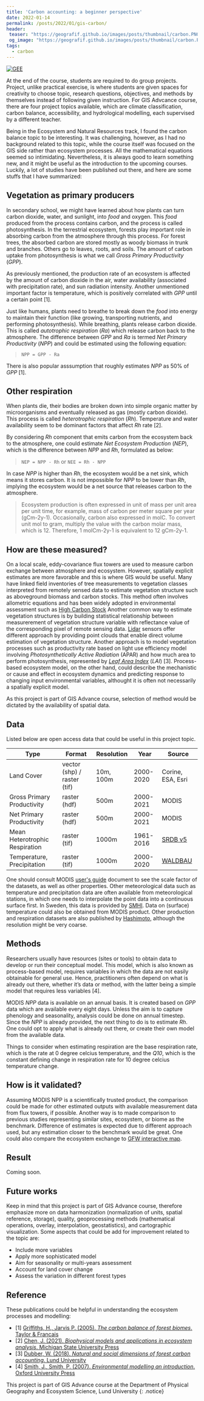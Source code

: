 ```yaml
---
title: 'Carbon accounting: a beginner perspective'
date: 2022-01-14
permalink: /posts/2022/01/gis-carbon/
header:
 teaser: "https://geografif.github.io/images/posts/thumbnail/carbon.PNG"
 og_image: "https://geografif.github.io/images/posts/thumbnail/carbon.PNG"
tags:
  - carbon
---
```

[![GEE](https://img.shields.io/badge/-GEE-5077B5?style=flat&logo=data%3Aimage%2Fpng%3Bbase64%2CiVBORw0KGgoAAAANSUhEUgAAADIAAAAvCAYAAAChd5n0AAAL2UlEQVR42sVZBXAby7b0%2F4%2BZmZmZmfEyMzNTmNnMzMwkmUlgWWa%2BzGGqMKPOed1T3pTjF8dypHvfVHVG2lizp6cPzW5IoKO0tHRddXV1Snl5%2Bccu5Pe5ubnvxG%2BjsE58yP9iFBcX%2F6qoqKg1Pz%2F%2FdEFBgWJ%2BbrZkXC7XO%2FPy8noLCwsFs2Duwbr%2FeFMIwODPg0AmbqplZWWanZ1tAFU0JyenfDZr4e9jampqzqxRUlJigPUrsf633xAC8fHx78DiC4B9FRUVCpewDCBIQqEIlbnMT0V%2FAoOnXQcqH8ffhGdmZn44mCr8FDd9trKykoZqVlaWuelU0DC4yFa6jB%2BxMYi4ONc6BNdR3g9ktoDcv4NCBIt6LRc4H0iQxuHGdvxmJUiXYu4A%2BmC4G3M15jAgny7kz3pQn5%2FXDw0NvS0gEqr6f1hoE2MCsz835y4aAxhDNJjfOfM7r0%2BjxHTKcD6BTflIoIIwKGMpMxd%2Bk8F4ocJV3NCAiWA3P4GdOcT48EeRtLQ0TU5ONkhNTeV3ATQlJeXMNQTxjGvBBRn0PszfDFa8U5Xl51MlC4ZlZqRqaXGeOtoa5ZmxIdm0%2FlXZtnWzbN%2B%2B3bd582Z5%2BeWXpb%2B%2FX%2Brr6wXrGVIZGRnTrUk3pBqFQU2%2FWPS92JkNLH5Tb1iQkwEChdLQ6vF19L3ic4%2FukMGX9sv6HcfklE%2FPOQ4cOCAjIyOCTGfUmrom1KcauxFPnwt6LcENSicXwdycLM3PzdDV8eXyaEyX3BbaJ5cucus%2F57QDbXrJ%2FA69bW2XRJU%2BI2Ov7JFzETpy%2BIggIwqVmeRuTBCcB96Iin4xFj9uFbC8XNaSLL1%2FjV3%2BNself32yQ%2F89r12vWOzUq5e6DK5a4tLLFjr0H0%2B16b%2Fntuuy7BF5ZfOB%2FyL04osvSkNDA93tLDLMdLi2MGgkIPHHEey7WfAMCSgRn5SuNy%2Btl5vX9snclEFZkDbkeyimV65d5jKG%2FwuGXzmFFK%2BTWFHrq2eR2blzp3g8HnU4HIKNEosM7kll6GK%2FCFagFyLQJyp6FrJPqiaVdkvv8%2Fvk6PFTKhPjtE90%2B%2B6j4hjaJqvyxoTq%2FP3JtjOErgF47S%2BPt%2BqijGHZc%2BC4IXTixAnxer3S3d2t7e3tJCKWKhMFdkxV%2Fz9Ql%2FrR5J4oBZmmt39Q1I%2BxftshSax%2B3hD6B2KGZCyQ4J2hXn11y0GzFgPf7XZrb2%2Bv2mw2QYo2rsZ7TrRGtwWqRulEm8B6wC5XdJbj9a0HjUJ0rUsWOPQauB%2BBuKFK8tyGA7Jz63pxOp3a1dWlPT09VF9Qd6iGFfjPXzAJVNWvwk%2BPAoYIF96wYYPoBQ7XyHa5dY3HqEFVSOZiZLbrV3q1o%2FtZ31CfxxChKs3NzRIZGSnp6en0BgY%2BY%2BWfM53yvg7kwOAG7IALGILhI5j3WNWcC1ZVVYmKaCCDcbGuYFz%2B9mSrXr7IachchvmfTzVLToVDxoe61es1qvCeEh4ebmbaAXsOAbRrCHDjWgPKQSHGL0niW7i4kd0tPltNnoFFgkhKSoIfDxsWDPCN2w%2FJjj1Hxee7MGL2ro3CDHYRFLluhVv%2F8kSr%2FviuWk0o6JCxQa%2BODfdrY12thIWGalRUFIumQBHLNtpp7DUHuuzsfTwXrPanh8rISNc9u3ZIpXsT3UOuWORgqhWm3OSaF2T4xd1yepaknn19n9yBgGeq%2FtecVvnRXTb9%2Fh02fTi8WWqbPJJV0iyhYZEaFRlJMkoyjJmpvR1dLwSpboV1MpuOBPN6TWWJ5Dc%2BL39%2BvE0vxU5eucSkUgRvB33eGPMgSFV3bpADh0%2FOxtV0Ufqw%2FOzeevnZPTb9%2BX12%2FR7I%2FORuu%2Fz8XpusCI2T2JhIjYwEJsjQ8ClkJAT%2FLJ%2BBCKRDgcorkhtWuOXyRUyf5wYD929wEQZ0SftrcvCIf4SgpMxL8vi%2BcXO1UpVfgMzP77XrD%2B%2Bq07krkyQ%2BJoKKkIyBSc0kM1si%2BWhHYpIL5PLFTrmKRs8A%2BD4Jsc9Sm2ejnGTneJ4hvtM6Ptwn0blt8sdH6uTbt9bqt4Cf31cva6LSJDY63BAxiDSENAVkqMysicSlFgjaDL%2BIWLh0gtCD0b3iHt0%2BbQChzReXy6mjg6jsDo%2BuTmuT%2B9Y1SX51p%2BDeEhZmEbFgyLAckIz%2FRNjlJqXnI7idiAuz40idDgUxvwjR5VgM0Y%2FJ6Mtnd8EiojiPm6puakiPV0cGvIbU8EAP3YgpeCoRiwzPNEwAhsjKGWMERLKyc%2FTaJa2IEbfeHe6VW9d6hISsQGfgz0SIf3cROuSVuWMy%2FupeQ2jfrq3S1eli7TBELPT3dWtvt0fj4uIlIsLEyHRkWBp87KUW%2B%2FNgISszXZclt8sLGw%2FqsROnkZlOyMub9gvrwYqcUbluudsfUlSR5xWo6tSnkvolJs8hja1u6evp0qF%2Br8FAn1dbHF5Zm2KHGtOTsIjExsYqz%2BOfhqG9aNTM0ZKHfYIHKKttByghd2paP9%2B596g0922RlbmjJrvRlQjGyVQXvG55p16KtP3922v027fW6O8erJNrFjXIXWua5G7gxqWN8ov7G%2FWaJ3IkMTb8jMF4SMi4IOhyBqwj0dHRL4VwQJH3g9A8GB4HhTLhZvkIojLgaetoyxNcSUmxnjp1Smcau%2FcfE9fINokue1bujegW44LmjNKBdsRlPv8M6ZV1g6n2p%2FfY9Qd32vR7t9v0O7fZ9Ks31SIN23VFaILETaTeuLg47vxrMTExFficD2QkJCTEgczixMTET4ecb9TV1b0bZHaRjKUK222dxWDqfX3bYekY3iGJleNy%2B6oW%2BcujdvnV%2FXYUPZv%2BEARYzQnWEFyXm1a0SlxmtcRGGTW441SDClz482AQiUGzaOVrwmQZnup4IPKLzPEjsnPbBnlmdEC6vR51ujxS1%2ByW4lqXZJU7JbXE4UsrcSDdOqWhzSP9vV7JSk%2B2shVdibMz0Pcfn4O7HQMsF2PTJp2dnabdfuaZZ2T9%2BvXCWrB79y45sG%2BP7t29U7Zs3iQ8iw8ODpq%2F5VmDx1nT2XZ3aV%2BPCWoGN9KsgY6h8x0b6WdsSmhoqKUGPYFu9cfAn%2F3m5C1nl0k1LDI8xfFoyvxPI4kuj0vtjQ6tqe8Qh8MpvV638oyBugB0G6MHiT5gEgnWDH6ua%2B0WHKolMuJMgLO3Ihl7sJ5pvR1nlaeZyaaS4bmBhGhIWFa70O9%2FDf%2B%2FaE693L6ySZ6IapGVqW0Sm98hmWVwnyqnFNW4fEROhVPYti9JbpPrlrXJLQuKZO26cI2OijREEMwM8v2Ijc8E83HQt5DddlguNkFGQM4H14H%2F9%2Bt965rlm7fUmoxkteTfNZmolhmJmYnXce6wCcFA%2F8atdfrNW%2B16w5wsiUFwx0QbEorspMhGR%2BFSl4YEe0CNQtQYi4h1ciSkvblOEgud8q3b6vUn99SZdvwX5wC7Wv7%2FD%2B5u0B%2FdXa8XPVYmi9ckmnoRPanQoVrTtbzB5mA9yN499RBmPVSLi4uVpORkuEeB%2FPHBKpwv6mBog%2F5wCn6K679%2FsEaueapI5q1KNnXCatMtWIrAtY4i7f4o2I9L0879ENvq03I0HmTio0M1Aq02d%2FnRZelyz%2BJsuWNBru%2FuRdnyML4vXJMkYRHRkgAFEkDAqDANkHZJqCOYb3C%2Fybe3k09m0xDiLkpUZIRyp2ls4hRw9604mAFW6uWavwvWqzfr2RbhDxn6N40JFFSFhFy4%2F1sCIrF8%2BfL%2Fh3FbkbH8JoJ4YtxYL3kmgzvMbETj%2FCLCWMF8Er8J%2FNUbXMpmt9tp5IxEWGugYBR%2BcxF281Gosw6GRKAehMGYOQjey%2FB5EQn5QYQbQjIBP%2Fu1uuPPAjYaiXiZlgSfM7Fj9mdN1IcGKjYNAbonFWQa9gI%2FDGrmQg90GQiNM3uhI7aqPEEC7JH8fgUAEl%2BEOix4ZxHgd9QlElkP1e4IeaMGbvI2qPIkDN5FQiRAl6utrSWhyNmsBaOf5GYwDhgzVADkDoPEGp6R%2FFslcHf7FBRIBKG9mA8iLhqbmpreMctlSKYIsbMfcXMALpSH%2BWsXYs9%2FAN4bPR7jOHPdAAAAAElFTkSuQmCC)](#)

At the end of the course, students are required to do group projects. Project, unlike practical exercise, is where students are given spaces for creativity to choose topic, research questions, objectives, and methods by themselves instead of following given instruction. For GIS Advcance course, there are four project topics available, which are climate classification, carbon balance, accessibility, and hydrological modelling, each supervised by a different teacher.

Being in the Ecosystem and Natural Resources track, I found the carbon balance topic to be interesting. It was challenging, however, as I had no background related to this topic, while the course itself was focused on the GIS side rather than ecosystem processes. All the mathematical equations seemed so intimidating. Nevertheless, it is always good to learn something new, and it might be useful as the introduction to the upcoming courses. Luckily, a lot of studies have been published out there, and here are some stuffs that I have summarized:

## Vegetation as primary producers
In secondary school, we might have learned about how plants can turn carbon dioxide, water, and sunlight, into *food* and oxygen. This *food* produced from the process contains carbon, and the process is called photosynthesis. In the terrestrial ecosystem, forests play important role in absorbing carbon from the atmosphere through this process. For forest trees, the absorbed carbon are stored mostly as woody biomass in trunk and branches. Others go to leaves, roots, and soils. The amount of carbon uptake from photosynthesis is what we call *Gross Primary Productivity* (*GPP*).

As previously mentioned, the production rate of an ecosystem is affected by the amount of carbon dioxide in the air, water availability (associated with precipitation rate), and sun radiation intensity. Another unmentioned important factor is temperature, which is positively correlated with *GPP* until a certain point [1].

Just like humans, plants need to breathe to break down the *food* into energy to maintain their function (like growing, transporting nutrients, and performing photosynthesis). While breathing, plants release carbon dioxide. This is called *autotrophic respiration* (*Ra*) which release carbon back to the atmosphere. The difference between *GPP* and *Ra* is termed *Net Primary Productivity* (*NPP*) and could be estimated using the following equation:

> `NPP = GPP - Ra`

There is also popular asssumption that roughly estimates *NPP* as 50% of *GPP* [1].

## Other respiration
When plants die, their bodies are broken down into simple organic matter by microorganisms and eventually released as gas (mostly carbon dioxide). This process is called *heterotrophic respiration* (*Rh*). Temperature and water availability seem to be dominant factors that affect *Rh* rate [2].

By considering *Rh* component that emits carbon from the ecosystem back to the atmosphere, one could estimate *Net Ecosystem Production* (*NEP*), which is the difference between *NPP* and *Rh*, formulated as below:

> `NEP = NPP - Rh` or `NEE = Rh - NPP`

In case *NPP* is higher than *Rh*, the ecosystem would be a net sink, which means it stores carbon. It is not impossible for *NPP* to be lower than *Rh*, implying the ecosystem would be a net source that releases carbon to the atmosphere.

> Ecosystem production is often expressed in unit of mass per unit area per unit time, for example, mass of carbon per meter square per year (gCm-2y-1). Occasionally, carbon also expressed in molC. To convert unit mol to gram, multiply the value with the carbon molar mass, which is 12. Therefore, 1 molCm-2y-1 is equivalent to 12 gCm-2y-1.

## How are these measured?
On a local scale, eddy-covariance flux towers are used to measure carbon exchange between atmosphere and ecosystem. However, spatially explicit estimates are more favorable and this is where GIS would be useful. Many have linked field inventories of tree measurements to vegetation classes interpreted from remotely sensed data to estimate vegetation structure such as aboveground biomass and carbon stocks. This method often involves allometric equations and has been widely adopted in environmental assessment such as [High Carbon Stock](https://highcarbonstock.org/the-hcs-approach-toolkit/) Another common way to estimate vegetation structures is by building statistical relationship between measurerement of vegetation structure variable with reflectance value of the corresponding pixel of remote sensing data. [Lidar](https://twitter.com/m_mokros/status/1433088795352645635) sensors offer different approach by providing point clouds that enable direct volume estimation of vegetation structure. Another approach is to model vegetation processes such as productivity rate based on light use efficiency model involving *Photosynthetically Active Radiation* (APAR) and how much area to perform photosynthesis, represented by [*Leaf Area Index*](https://twitter.com/BzGEO/status/1391830675070795781) (*LAI*) [3]. Process-based ecosystem model, on the other hand, could describe the mechanistic or cause and effect in ecosystem dynamics and predicting response to changing input environmental variables, althought it is often not necessarily a spatially explicit model.

As this project is part of GIS Advance course, selection of method would be dictated by the availability of spatial data.

## Data
Listed below are open access data that could be useful in this project topic.

| Type                           | Format                      | Resolution | Year      | Source
| ------------------------------ | --------------------------- | ---------- | --------- | ------------------------------------------------------------------ |
| Land Cover                     | vector (shp) / raster (tif) | 10m, 100m  | 2000-2020 | Corine, ESA, Esri                                                  |
| Gross Primary Productivity     | raster (hdf)                | 500m       | 2000-2021 | MODIS                                                              |
| Net Primary Productivity       | raster (hdf)                | 500m       | 2000-2021 | MODIS                                                              |
| Mean Heterotrophic Respiration | raster (tif)                | 1000m      | 1961-2016 | [SRDB v5](https://daac.ornl.gov/SOILS/guides/SRDB_V5.html)         |
| Temperature, Precipitation     | raster (tif)                | 1000m      | 2000-2020 | [WALDBAU](https://boku.ac.at/en/wabo/waldbau/wir-ueber-uns/daten) |

One should consult MODIS [user's guide](https://lpdaac.usgs.gov/documents/495/MOD17_User_Guide_V6.pdf) document to see the scale factor of the datasets, as well as other properties. Other meteorological data such as temperature and precipitation data are often available from meteorological stations, in which one needs to interpolate the point data into a continuous surface first. In Sweden, this data is provided by [SMHI](https://www.smhi.se/). Data on (surface) temperature could also be obtained from MODIS product. Other production and respiration datasets are also published by [Hashimoto](http://cse.ffpri.affrc.go.jp/shojih/data/index.html), although the resolution might be very coarse.

## Methods
Researchers usually have resources (sites or tools) to obtain data to develop or run their conceptual model. This model, which is also known as process-based model, requires variables in which the data are not easily obtainable for general use. Hence, practitioners often depend on what is already out there, whether it’s data or method, with the latter being a simple model that requires less variables [4].

MODIS *NPP* data is available on an annual basis. It is created based on *GPP* data which are available every eight days. Unless the aim is to capture phenology and seasonality, analysis could be done on annual timestep. Since the *NPP* is already provided, the next thing to do is to estimate *Rh*. One could opt to apply what is already out there, or create their own model from the available data.

Things to consider when estimating respiration are the base respiration rate, which is the rate at 0 degree celcius temperature, and the *Q10*, which is the constant defining change in respiration rate for 10 degree celcius temperature change.

## How is it validated?
Assuming MODIS NPP is a scientifically trusted product, the comparison could be made for other estimated outputs with available measurement data from flux towers, if possible. Another way is to made comparison to previous studies representing similar sites, ecosystem, or biome as the benchmark. Difference of estimates is expected due to different approach used, but any estimation closer to the benchmark would be great. One could also compare the ecosystem exchange to [GFW interactive map](https://www.globalforestwatch.org/map/?map=eyJjZW50ZXIiOnsibGF0Ijo1NS43OTYyODI2MzIyMTQ4MjYsImxuZyI6MTMuMzM3NTg1NDQ5MjE3NTUxfSwiem9vbSI6Ny45OTk5OTk5OTk5OTk5OTksImRhdGFzZXRzIjpbeyJkYXRhc2V0IjoibmV0LWNhcmJvbi1mbHV4LXRlc3QiLCJvcGFjaXR5IjoxLCJ2aXNpYmlsaXR5Ijp0cnVlLCJsYXllcnMiOlsibmV0LWNhcmJvbi1mbHV4LTIwMDEtMjAyMCB0ZXN0Il19LHsiZGF0YXNldCI6InBvbGl0aWNhbC1ib3VuZGFyaWVzIiwibGF5ZXJzIjpbImRpc3B1dGVkLXBvbGl0aWNhbC1ib3VuZGFyaWVzIiwicG9saXRpY2FsLWJvdW5kYXJpZXMiXSwib3BhY2l0eSI6MSwidmlzaWJpbGl0eSI6dHJ1ZX1dfQ%3D%3D&mapMenu=eyJkYXRhc2V0Q2F0ZWdvcnkiOiJjbGltYXRlIn0%3D&mapPrompts=eyJvcGVuIjp0cnVlLCJzdGVwc0tleSI6InN1YnNjcmliZVRvQXJlYSJ9).

## Result
Coming soon.

## Future works
Keep in mind that this project is part of GIS Advance course, therefore emphasize more on data harmonization (normalization of units, spatial reference, storage), quality, geoprocessing methods (mathematical operations, overlay, interpolation, geostatistics), and cartographic visualization. Some aspects that could be add for improvement related to the topic are:
* Include more variables
* Apply more sophisticated model
* Aim for seasonality or multi-years assessment
* Account for land cover change
* Assess the variation in different forest types


## Reference
These publications could be helpful in understanding the ecosystem processes and modelling:
* [1] [Griffiths, H., Jarvis P. (2005). *The carbon balance of forest biomes*. Taylor & Francais](https://www.routledge.com/The-Carbon-Balance-of-Forest-Biomes-Vol-57/Griffith-Jarvis/p/book/9781859962145)
* [2] [Chen, J. (2021). *Biophysical models and applications in ecosystem analysis*. Michigan State University Press](https://msupress.org/9781611863932/biophysical-models-and-applications-in-ecosystem-analysis/)
* [3] [Dubber, W. (2018). *Natural and social dimensions of forest carbon accounting*. Lund University](https://portal.research.lu.se/en/publications/natural-and-social-dimensions-of-forest-carbon-accounting)
* [4] [Smith, J., Smith, P. (2007). *Environmental modelling an introduction*. Oxford University Press](https://fdslive.oup.com/www.oup.com/academic/pdf/13/9780199272068_chapter1.pdf)

This project is part of GIS Advance course at the Department of Physical Geography and Ecosystem Science, Lund University
{: .notice}
